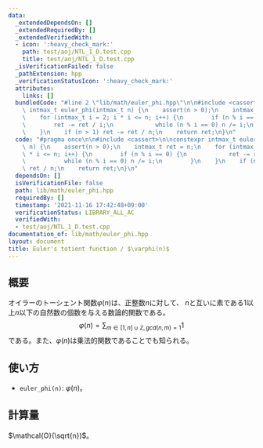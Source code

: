 ```yaml
---
data:
  _extendedDependsOn: []
  _extendedRequiredBy: []
  _extendedVerifiedWith:
  - icon: ':heavy_check_mark:'
    path: test/aoj/NTL_1_D.test.cpp
    title: test/aoj/NTL_1_D.test.cpp
  _isVerificationFailed: false
  _pathExtension: hpp
  _verificationStatusIcon: ':heavy_check_mark:'
  attributes:
    links: []
  bundledCode: "#line 2 \"lib/math/euler_phi.hpp\"\n\n#include <cassert>\n\nconstexpr\
    \ intmax_t euler_phi(intmax_t n) {\n    assert(n > 0);\n    intmax_t ret = n;\n\
    \    for (intmax_t i = 2; i * i <= n; i++) {\n        if (n % i == 0) {\n    \
    \        ret -= ret / i;\n            while (n % i == 0) n /= i;\n        }\n\
    \    }\n    if (n > 1) ret -= ret / n;\n    return ret;\n}\n"
  code: "#pragma once\n\n#include <cassert>\n\nconstexpr intmax_t euler_phi(intmax_t\
    \ n) {\n    assert(n > 0);\n    intmax_t ret = n;\n    for (intmax_t i = 2; i\
    \ * i <= n; i++) {\n        if (n % i == 0) {\n            ret -= ret / i;\n \
    \           while (n % i == 0) n /= i;\n        }\n    }\n    if (n > 1) ret -=\
    \ ret / n;\n    return ret;\n}\n"
  dependsOn: []
  isVerificationFile: false
  path: lib/math/euler_phi.hpp
  requiredBy: []
  timestamp: '2021-11-16 17:42:48+09:00'
  verificationStatus: LIBRARY_ALL_AC
  verifiedWith:
  - test/aoj/NTL_1_D.test.cpp
documentation_of: lib/math/euler_phi.hpp
layout: document
title: Euler's totient function / $\varphi(n)$
---
```


## 概要
オイラーのトーシェント関数$\varphi(n)$は、正整数$n$に対して、 $n$と互いに素である$1$以上$n$以下の自然数の個数を与える数論的関数である。
$$\varphi(n)=\sum_{m \in [1, n] \cup{\mathbb{Z}}, gcd(n,m)=1}1$$
である。また、$\varphi(n)$は乗法的関数であることでも知られる。

## 使い方
- `euler_phi(n)`: $\varphi(n)$。

## 計算量
$\mathcal{O}(\sqrt{n})$。
